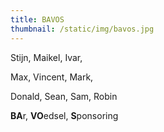 ```yaml
---
title: BAVOS
thumbnail: /static/img/bavos.jpg
---
```

S﻿tijn, Maikel, Ivar﻿,

Max, Vincent, Mark,

Donald, Sean, Sam, Robin

﻿**BA**r, **VO**edsel, **S**ponsoring